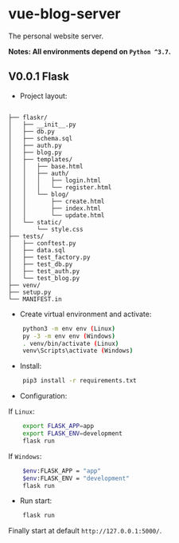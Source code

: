 # vue-blog-server

The personal website server.

**Notes: All environments depend on `Python ^3.7`.**

## V0.0.1 Flask

* Project layout: 

```

├── flaskr/
│   ├── __init__.py
│   ├── db.py
│   ├── schema.sql
│   ├── auth.py
│   ├── blog.py
│   ├── templates/
│   │   ├── base.html
│   │   ├── auth/
│   │   │   ├── login.html
│   │   │   └── register.html
│   │   └── blog/
│   │       ├── create.html
│   │       ├── index.html
│   │       └── update.html
│   └── static/
│       └── style.css
├── tests/
│   ├── conftest.py
│   ├── data.sql
│   ├── test_factory.py
│   ├── test_db.py
│   ├── test_auth.py
│   └── test_blog.py
├── venv/
├── setup.py
└── MANIFEST.in

```

* Create virtual environment and activate:

```sh
    python3 -m env env (Linux)
    py -3 -m env env (Windows)
    . venv/bin/activate (Linux)
    venv\Scripts\activate (Windows)
```

* Install:

```sh
    pip3 install -r requirements.txt
```

* Configuration:

If `Linux`:

```sh
    export FLASK_APP=app
    export FLASK_ENV=development
    flask run
```

If `Windows`:

```sh
    $env:FLASK_APP = "app"
    $env:FLASK_ENV = "development"
    flask run
```

* Run start:

```sh
    flask run
```

Finally start at default `http://127.0.0.1:5000/`.